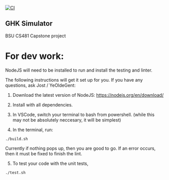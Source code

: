 [![CI](https://github.com/cs481-ekh/s22-powerhouse/actions/workflows/ci.yml/badge.svg)](https://github.com/cs481-ekh/s22-powerhouse/actions/workflows/ci.yml)
## GHK Simulator
BSU CS481 Capstone project

# For dev work: 
NodeJS will need to be installed to run and install the testing and linter.

The following instructions will get it set up for you. If you have any questions,
ask Jost / YeOldeGent: 

1. Download the latest version of NodeJS: 
https://nodejs.org/en/download/

2. Install with all dependencies. 

3. In VSCode, switch your terminal to bash from powershell. (while this may
not be absolutely neccesary, it will be simplest) 

4. In the terminal, run: 
```
./build.sh
```
Currently if nothing pops up, then you are good to go. If an error occurs,
then it must be fixed to finish the lint. 

5. To test your code with the unit tests, 
```
./test.sh
```



